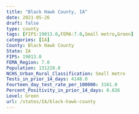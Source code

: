 ```yaml
---
title: "Black Hawk County, IA"
date: 2021-05-26
draft: false
type: county
tags: [FIPS:19013.0,FEMA:7.0,Small metro,Green]
categories: [IA]
County: Black Hawk County
State: IA
FIPS: 19013.0
FEMA_Region: 7.0
Population: 131228.0
NCHS_Urban_Rural_Classification: Small metro
Tests_in_prior_14_days: 4148.0
Fourteen_day_test_rate_per_100000: 3161.0
Percent_Positivity_in_prior_14_days: 0.026
Level: Green
url: /states/IA/black-hawk-county
---
```



